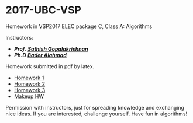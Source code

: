 # 2017-UBC-VSP

Homework in VSP2017 ELEC package C, Class A: Algorithms

Instructors: 

- ***Prof.*** <a href="https://www.ece.ubc.ca/faculty/sathish-gopalakrishnan">***Sathish Gopalakrishnan***</a>
- ***Ph.D*** <a href="http://blogs.ubc.ca/bader/">***Bader Alahmad***</a>

Homework submitted in pdf by latex.

- <a href="https://github.com/Spacebody/2017-UBC-VSP-Algorithms/blob/master/Homework%201/VSP2017-HW1.pdf">Homework 1</a>
- <a href="https://github.com/Spacebody/2017-UBC-VSP-Algorithms/blob/master/Homework%202/VSP2017-HW2.pdf">Homework 2</a>
- <a href="https://github.com/Spacebody/2017-UBC-VSP-Algorithms/blob/master/Homework%203/VSP2017-HW3.pdf">Homework 3</a>
- <a href="https://github.com/Spacebody/2017-UBC-VSP-Algorithms/blob/master/Makeup/makeup.pdf">Makeup HW</a>

Permission with instructors, just for spreading knowledge and exchanging nice ideas. If you are interested, challenge yourself. Have fun in algorithms!